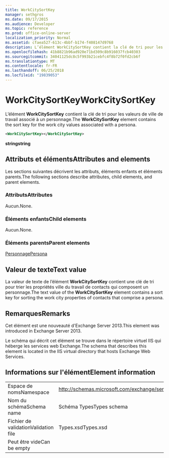 ```yaml
---
title: WorkCitySortKey
manager: sethgros
ms.date: 09/17/2015
ms.audience: Developer
ms.topic: reference
ms.prod: office-online-server
localization_priority: Normal
ms.assetid: cfaea527-613c-4bbf-b174-f408147d9768
description: L’élément WorkCitySortKey contient la clé de tri pour les valeurs de ville de travail associé à un personnage.
ms.openlocfilehash: 41b8821b96ad920e71bd309c8b916037fcb40303
ms.sourcegitcommit: 34041125dc8c5f993b21cebfc4f8b72f0fd2cb6f
ms.translationtype: MT
ms.contentlocale: fr-FR
ms.lasthandoff: 06/25/2018
ms.locfileid: "19839053"
---
```

# <a name="workcitysortkey"></a><span data-ttu-id="4e0f9-103">WorkCitySortKey</span><span class="sxs-lookup"><span data-stu-id="4e0f9-103">WorkCitySortKey</span></span>

<span data-ttu-id="4e0f9-104">L’élément **WorkCitySortKey** contient la clé de tri pour les valeurs de ville de travail associé à un personnage.</span><span class="sxs-lookup"><span data-stu-id="4e0f9-104">The **WorkCitySortKey** element contains the sort key for the work city values associated with a persona.</span></span> 
  
```XML
<WorkCitySortKey></WorkCitySortKey>
```

 <span data-ttu-id="4e0f9-105">**string**</span><span class="sxs-lookup"><span data-stu-id="4e0f9-105">**string**</span></span>
## <a name="attributes-and-elements"></a><span data-ttu-id="4e0f9-106">Attributs et éléments</span><span class="sxs-lookup"><span data-stu-id="4e0f9-106">Attributes and elements</span></span>

<span data-ttu-id="4e0f9-107">Les sections suivantes décrivent les attributs, éléments enfants et éléments parents.</span><span class="sxs-lookup"><span data-stu-id="4e0f9-107">The following sections describe attributes, child elements, and parent elements.</span></span>
  
### <a name="attributes"></a><span data-ttu-id="4e0f9-108">Attributs</span><span class="sxs-lookup"><span data-stu-id="4e0f9-108">Attributes</span></span>

<span data-ttu-id="4e0f9-109">Aucun.</span><span class="sxs-lookup"><span data-stu-id="4e0f9-109">None.</span></span>
  
### <a name="child-elements"></a><span data-ttu-id="4e0f9-110">Éléments enfants</span><span class="sxs-lookup"><span data-stu-id="4e0f9-110">Child elements</span></span>

<span data-ttu-id="4e0f9-111">Aucun.</span><span class="sxs-lookup"><span data-stu-id="4e0f9-111">None.</span></span>
  
### <a name="parent-elements"></a><span data-ttu-id="4e0f9-112">Éléments parents</span><span class="sxs-lookup"><span data-stu-id="4e0f9-112">Parent elements</span></span>

[<span data-ttu-id="4e0f9-113">Personnage</span><span class="sxs-lookup"><span data-stu-id="4e0f9-113">Persona</span></span>](persona.md)
  
## <a name="text-value"></a><span data-ttu-id="4e0f9-114">Valeur de texte</span><span class="sxs-lookup"><span data-stu-id="4e0f9-114">Text value</span></span>

<span data-ttu-id="4e0f9-115">La valeur de texte de l’élément **WorkCitySortKey** contient une clé de tri pour trier les propriétés ville du travail de contacts qui composent un personnage.</span><span class="sxs-lookup"><span data-stu-id="4e0f9-115">The text value of the **WorkCitySortKey** element contains a sort key for sorting the work city properties of contacts that comprise a persona.</span></span> 
  
## <a name="remarks"></a><span data-ttu-id="4e0f9-116">Remarques</span><span class="sxs-lookup"><span data-stu-id="4e0f9-116">Remarks</span></span>

<span data-ttu-id="4e0f9-117">Cet élément est une nouveauté d'Exchange Server 2013.</span><span class="sxs-lookup"><span data-stu-id="4e0f9-117">This element was introduced in Exchange Server 2013.</span></span>
  
<span data-ttu-id="4e0f9-118">Le schéma qui décrit cet élément se trouve dans le répertoire virtuel IIS qui héberge les services web Exchange.</span><span class="sxs-lookup"><span data-stu-id="4e0f9-118">The schema that describes this element is located in the IIS virtual directory that hosts Exchange Web Services.</span></span>
  
## <a name="element-information"></a><span data-ttu-id="4e0f9-119">Informations sur l'élément</span><span class="sxs-lookup"><span data-stu-id="4e0f9-119">Element information</span></span>

|||
|:-----|:-----|
|<span data-ttu-id="4e0f9-120">Espace de noms</span><span class="sxs-lookup"><span data-stu-id="4e0f9-120">Namespace</span></span>  <br/> |http://schemas.microsoft.com/exchange/services/2006/types  <br/> |
|<span data-ttu-id="4e0f9-121">Nom du schéma</span><span class="sxs-lookup"><span data-stu-id="4e0f9-121">Schema name</span></span>  <br/> |<span data-ttu-id="4e0f9-122">Schéma Types</span><span class="sxs-lookup"><span data-stu-id="4e0f9-122">Types schema</span></span>  <br/> |
|<span data-ttu-id="4e0f9-123">Fichier de validation</span><span class="sxs-lookup"><span data-stu-id="4e0f9-123">Validation file</span></span>  <br/> |<span data-ttu-id="4e0f9-124">Types.xsd</span><span class="sxs-lookup"><span data-stu-id="4e0f9-124">Types.xsd</span></span>  <br/> |
|<span data-ttu-id="4e0f9-125">Peut être vide</span><span class="sxs-lookup"><span data-stu-id="4e0f9-125">Can be empty</span></span>  <br/> ||
   

